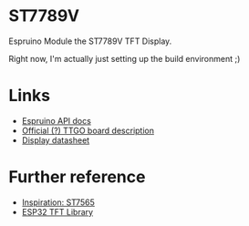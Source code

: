 # ST7789V

Espruino Module the ST7789V TFT Display.

Right now, I'm actually just setting up the build environment ;)

# Links

* [Espruino API docs](https://www.espruino.com/Reference)
* [Official (?) TTGO board description](https://github.com/Xinyuan-LilyGO/TTGO-T-Display)
* [Display datasheet](https://www.newhavendisplay.com/appnotes/datasheets/LCDs/ST7789V.pdf)

# Further reference

* [Inspiration: ST7565](https://www.espruino.com/ST7565)
* [ESP32 TFT Library](https://github.com/loboris/ESP32_TFT_library)
